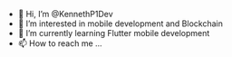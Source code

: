 - 👋 Hi, I’m @KennethP1Dev
- 👀 I’m interested in mobile development and Blockchain
- 🌱 I’m currently learning Flutter mobile development
- 📫 How to reach me ...

<!---
KennethP1Dev/KennethP1Dev is a ✨ special ✨ repository because its `README.md` (this file) appears on your GitHub profile.
You can click the Preview link to take a look at your changes.
--->
